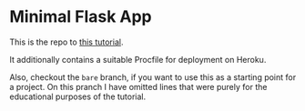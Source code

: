 # Minimal Flask App

This is the repo to [this tutorial](http://blog.vomkonstant.in/2019/02/20/a-slightly-bette…inimal-flask-app/).

It additionally contains a suitable Procfile for deployment on Heroku.

Also, checkout the `bare` branch, if you want to use this as a starting point for a project. On this pranch I have omitted lines that were purely for the educational purposes of the tutorial.